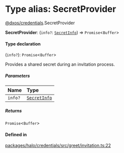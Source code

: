 # Type alias: SecretProvider

[@dxos/credentials](../modules/dxos_credentials.md).SecretProvider

 **SecretProvider**: (`info?`: [`SecretInfo`](../interfaces/dxos_credentials.SecretInfo.md)) => `Promise`<`Buffer`\>

#### Type declaration

(`info?`): `Promise`<`Buffer`\>

Provides a shared secret during an invitation process.

##### Parameters

| Name | Type |
| :------ | :------ |
| `info?` | [`SecretInfo`](../interfaces/dxos_credentials.SecretInfo.md) |

##### Returns

`Promise`<`Buffer`\>

#### Defined in

[packages/halo/credentials/src/greet/invitation.ts:22](https://github.com/dxos/dxos/blob/main/packages/halo/credentials/src/greet/invitation.ts#L22)

